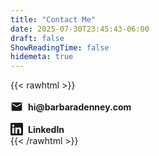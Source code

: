 ```yaml
---
title: "Contact Me"
date: 2025-07-30T23:45:43-06:00
draft: false
ShowReadingTime: false
hidemeta: true
---
```


{{< rawhtml >}}
<div style="display: flex; flex-direction: column; gap: 1rem; margin-top: 1rem;">
  <a href="mailto:hi@barbaradenney.com" style="display: flex; align-items: center; gap: 0.5rem; text-decoration: none;">
    <svg width="20" height="20" viewBox="0 0 24 24" fill="currentColor">
      <path d="M20 4H4c-1.1 0-1.99.9-1.99 2L2 18c0 1.1.89 2 2 2h16c1.1 0 2-.9 2-2V6c0-1.1-.9-2-2-2zm0 4l-8 5-8-5V6l8 5 8-5v2z"/>
    </svg>
    <strong>hi@barbaradenney.com</strong>
  </a>
  <a href="https://www.linkedin.com/in/barbara-denney/" style="display: flex; align-items: center; gap: 0.5rem; text-decoration: none;">
    <svg width="20" height="20" viewBox="0 0 24 24" fill="currentColor">
      <path d="M20.447 20.452h-3.554v-5.569c0-1.328-.027-3.037-1.852-3.037-1.853 0-2.136 1.445-2.136 2.939v5.667H9.351V9h3.414v1.561h.046c.477-.9 1.637-1.85 3.37-1.85 3.601 0 4.267 2.37 4.267 5.455v6.286zM5.337 7.433c-1.144 0-2.063-.926-2.063-2.065 0-1.138.92-2.063 2.063-2.063 1.14 0 2.064.925 2.064 2.063 0 1.139-.925 2.065-2.064 2.065zm1.782 13.019H3.555V9h3.564v11.452zM22.225 0H1.771C.792 0 0 .774 0 1.729v20.542C0 23.227.792 24 1.771 24h20.451C23.2 24 24 23.227 24 22.271V1.729C24 .774 23.2 0 22.222 0h.003z"/>
    </svg>
    <strong>LinkedIn</strong>
  </a>
</div>
{{< /rawhtml >}}
